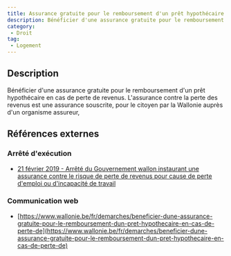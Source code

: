 ```yaml
---
title: Assurance gratuite pour le remboursement d'un prêt hypothécaire en cas de perte de revenus
description: Bénéficier d'une assurance gratuite pour le remboursement d'un prêt hypothécaire en cas de perte de revenus
category: 
 - Droit
tag: 
 - Logement
---
```


## Description

Bénéficier d'une assurance gratuite pour le remboursement d'un prêt hypothécaire en cas de perte de revenus.
L'assurance contre la perte des revenus est une assurance souscrite, pour le citoyen par la Wallonie auprès d'un organisme assureur,

## Références externes 

### Arrêté d'exécution

- [21 février 2019 - Arrêté du Gouvernement wallon instaurant une assurance contre le risque de perte de revenus pour cause de perte d'emploi ou d'incapacité de travail](https://wallex.wallonie.be/eli/arrete/2019/02/21/2019201518/2019/03/01)
### Communication web

- [https://www.wallonie.be/fr/demarches/beneficier-dune-assurance-gratuite-pour-le-remboursement-dun-pret-hypothecaire-en-cas-de-perte-de](https://www.wallonie.be/fr/demarches/beneficier-dune-assurance-gratuite-pour-le-remboursement-dun-pret-hypothecaire-en-cas-de-perte-de)


